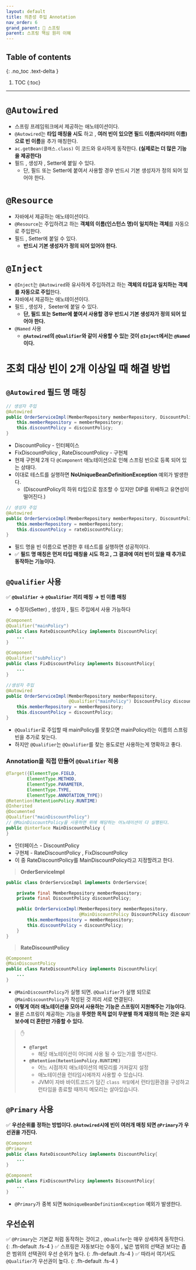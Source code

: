 ```yaml
---
layout: default
title: 의존성 주입 Annotation
nav_order: 6
grand_parent: 🌱 스프링
parent: 스프링 핵심 원리 이해
---
```

## Table of contents
{: .no_toc .text-delta }

1. TOC
{:toc}
---

# **`@Autowired`**

-   스프링 프레임워크에서 제공하는 애노테이션이다.
-   `@Autowired`는 **타입 매칭을 시도** 하고 , **여러 빈이 있으면 필드 이름(파라미터 이름)으로 빈 이름**을 추가 매칭한다.
-   `ac.getBean(클래스.class)` 이 코드와 유사하게 동작한다. **(실제로는 더 많은 기능을 제공한다)**
-   필드 , 생성자 , Setter에 붙일 수 있다.
    -   단, 필드 또는 Setter에 붙여서 사용할 경우 반드시 기본 생성자가 정의 되어 있어야 한다.

# **`@Resource`**

-   자바에서 제공하는 애노테이션이다.
-   `@Resource`는 주입하려고 하는 **객체의 이름(인스턴스 명)이 일치하는 객체**를 자동으로 주입한다.
-   필드 , Setter에 붙일 수 있다.
    -   **반드시 기본 생성자가 정의 되어 있어야 한다.**

# **`@Inject`**

-   `@Inject`는 `@Autowired`와 유사하게 주입하려고 하는 **객체의 타입과 일치하는 객체를 자동으로 주입**한다.
-   자바에서 제공하는 애노테이션이다.
-   필드 , 생성자 ,  Seeter에 붙일 수 있다.
    -   **단, 필드 또는 Setter에 붙여서 사용할 경우 반드시 기본 생성자가 정의 되어 있어야 한다.**
-   `@Named` 사용
    -   **`@Autowired`의 `@Qualifier`와 같이 사용할 수 있는 것이 `@Inject`에서는 `@Named`이다.**

# **조회 대상 빈이 2개 이상일 때 해결 방법**

## **`@Autowired` 필드 명 매칭**

```java
// 생성자 주입
@Autowired
public OrderServiceImpl(MemberRepository memberRepository, DiscountPolicy discountPolicy) {
	this.memberRepository = memberRepository;
	this.discountPolicy = discountPolicy;
}
```

-   DiscountPolicy - 인터페이스
-   FixDiscountPolicy , RateDiscountPolicy - 구현체
-   현재 구현체 2개 다 `@Component` 애노테이션으로 인해 스프링 빈으로 등록 되어 있는 상태다.
-   이대로 테스트를 실행하면 **NoUniqueBeanDefinitionException** 예외가 발생한다.
    -   (DiscountPolicy의 하위 타입으로 참조할 수 있지만 DIP를 위배하고 유연성이 떨어진다.)

```java
// 생성자 주입
@Autowired
public OrderServiceImpl(MemberRepository memberRepository, DiscountPolicy rateDiscountPolicy) {
	this.memberRepository = memberRepository;
	this.discountPolicy = rateDiscountPolicy;
}
```

-   필드 명을 빈 이름으로 변경한 후 테스트를 실행하면 성공적이다.
-   ✅ **필드 명 매칭은 먼저 타입 매칭을 시도 하고 , 그 결과에 여러 빈이 있을 때 추가로 동작하는 기능이다.**

## **`@Qualifier` 사용**

✅ **`@Qualifier`** **→ `@Qualifier` 끼리 매칭** **→ 빈 이름 매칭**

-   수정자(Setter) , 생성자 , 필드 주입에서 사용 가능하다

```java
@Component
@Qualifier("mainPolicy")
public class RateDiscountPolicy implements DiscountPolicy{
	...
}
```

```java
@Component
@Qualifier("subPolicy")
public class FixDiscountPolicy implements DiscountPolicy{
	...
}
```

```java
//생성자 주입
@Autowired
public OrderServiceImpl(MemberRepository memberRepository,
                        @Qualifier("mainPolicy") DiscountPolicy discountPolicy) {
    this.memberRepository = memberRepository;
    this.discountPolicy = discountPolicy;
}
```

-   `@Qualifier`로 주입할 때 mainPolicy를 못찾으면 mainPolicy라는 이름의 스프링 빈을 추가로 찾는다.
-   하지만 `@Qualifier`는 `@Qualifier`를 찾는 용도로만 사용하는게 명확하고 좋다.

### Annotation을 직접 만들어 `@Qualifier` 적용
```java
@Target({ElementType.FIELD,
        ElementType.METHOD,
        ElementType.PARAMETER,
        ElementType.TYPE,
        ElementType.ANNOTATION_TYPE})
@Retention(RetentionPolicy.RUNTIME)
@Inherited
@Documented
@Qualifier("mainDiscountPolicy")
// @MainDiscountPolicy을 사용하면 위에 해당하는 어노테이션이 다 실행된다.
public @interface MainDiscountPolicy {
}
```

- 인터페이스 - DiscountPolicy
- 구현체 - RateDiscountPolicy , FixDiscountPolicy
- 이 중 RateDiscountPolicy를 MainDiscountPolicy라고 지정할려고 한다.

> **OrderServiceImpl**

```java
public class OrderServiceImpl implements OrderService{

    private final MemberRepository memberRepository;
    private final DiscountPolicy discountPolicy;

    public OrderServiceImpl(MemberRepository memberRepository,
                            @MainDiscountPolicy DiscountPolicy discountPolicy) {
        this.memberRepository = memberRepository;
        this.discountPolicy = discountPolicy;
    }
}
```

> **RateDiscountPolicy**

```java
@Component
@MainDiscountPolicy
public class RateDiscountPolicy implements DiscountPolicy{
	...
}
```
- `@MainDiscountPolicy`가 실행 되면. `@Qualifier`가 실행 되므로 `@MainDiscountPolicy`가 작성된 것 끼리 서로 연결된다.
- **이렇게 여러 애노테이션을 모아서 사용하는 기능은 스프링이 지원해주는 기능이다.**
- 물론 스프링이 제공하는 기능을 **뚜렷한 목적 없이 무분별 하게 재정의 하는 것은 유지보수에 더 혼란만 가중할 수 있다.**

> ✋
> - **`@Target`**
>   - 해당 애노테이션이 어디에 사용 될 수 있는가를 명시한다.
> - **`@Retention(RetentionPolicy.RUNTIME)`**
>   - 어느 시점까지 애노테이션의 메모리를 가져갈지 설정
>   - 애노테이션을 런타임시에까지 사용할 수 있습니다.
>   - JVM이 자바 바이트코드가 담긴 `class 파일`에서 런타임환경을 구성하고 런타임을 종료할 때까지 메모리는 살아있습니다.


## **`@Primary` 사용**

✅ **우선순위를 정하는 방법이다. `@Autowired`시에 빈이 여러개 매칭 되면 `@Primary`가 우선권을 가진다.**

```java
@Component
@Primary
public class RateDiscountPolicy implements DiscountPolicy{
	...
}
```

```java
@Component
public class FixDiscountPolicy implements DiscountPolicy{
	...
}
```

-   `@Primary`가 중복 되면 `NoUniqueBeanDefinitionException` 예외가 발생한다.

## **우선순위**

✅ `@Primary`는 기본값 처럼 동작하는 것이고 , `@Qualifer`는 매우 상세하게 동작한다.
{: .fh-default .fs-4 }
✅ 스프링은 자동보다는 수동이 , 넓은 범위의 선택권 보다는 좁은 범위의 선택권이 우선 순위가 높다.
{: .fh-default .fs-4 }
✅ 따라서 여기서도 `@Qualifier`가 우선권이 높다.
{: .fh-default .fs-4 }
